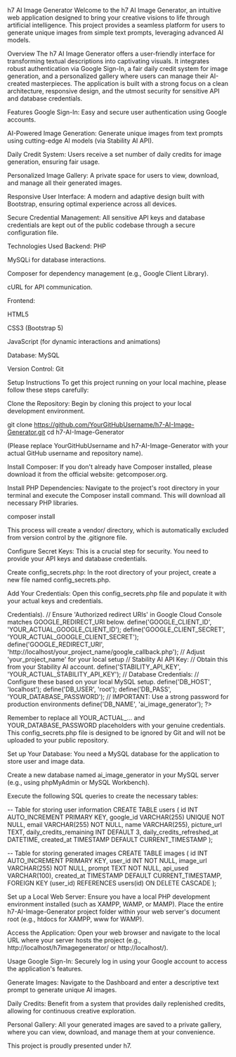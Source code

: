 h7 AI Image Generator
Welcome to the h7 AI Image Generator, an intuitive web application designed to bring your creative visions to life through artificial intelligence. This project provides a seamless platform for users to generate unique images from simple text prompts, leveraging advanced AI models.

Overview
The h7 AI Image Generator offers a user-friendly interface for transforming textual descriptions into captivating visuals. It integrates robust authentication via Google Sign-In, a fair daily credit system for image generation, and a personalized gallery where users can manage their AI-created masterpieces. The application is built with a strong focus on a clean architecture, responsive design, and the utmost security for sensitive API and database credentials.

Features
Google Sign-In: Easy and secure user authentication using Google accounts.

AI-Powered Image Generation: Generate unique images from text prompts using cutting-edge AI models (via Stability AI API).

Daily Credit System: Users receive a set number of daily credits for image generation, ensuring fair usage.

Personalized Image Gallery: A private space for users to view, download, and manage all their generated images.

Responsive User Interface: A modern and adaptive design built with Bootstrap, ensuring optimal experience across all devices.

Secure Credential Management: All sensitive API keys and database credentials are kept out of the public codebase through a secure configuration file.

Technologies Used
Backend: PHP

MySQLi for database interactions.

Composer for dependency management (e.g., Google Client Library).

cURL for API communication.

Frontend:

HTML5

CSS3 (Bootstrap 5)

JavaScript (for dynamic interactions and animations)

Database: MySQL

Version Control: Git

Setup Instructions
To get this project running on your local machine, please follow these steps carefully:

Clone the Repository:
Begin by cloning this project to your local development environment.

git clone https://github.com/YourGitHubUsername/h7-AI-Image-Generator.git
cd h7-AI-Image-Generator

(Please replace YourGitHubUsername and h7-AI-Image-Generator with your actual GitHub username and repository name).

Install Composer:
If you don't already have Composer installed, please download it from the official website: getcomposer.org.

Install PHP Dependencies:
Navigate to the project's root directory in your terminal and execute the Composer install command. This will download all necessary PHP libraries.

composer install

This process will create a vendor/ directory, which is automatically excluded from version control by the .gitignore file.

Configure Secret Keys:
This is a crucial step for security. You need to provide your API keys and database credentials.

Create config_secrets.php: In the root directory of your project, create a new file named config_secrets.php.

Add Your Credentials: Open this config_secrets.php file and populate it with your actual keys and credentials.

<?php
// config_secrets.php - This file contains sensitive API keys and database credentials.
// It is crucial that this file is NOT committed to public repositories.
// Ensure 'config_secrets.php' is listed in your .gitignore file.

// Google OAuth 2.0 Credentials:
// Obtain these from your Google Cloud Console (APIs & Services -> Credentials).
// Ensure 'Authorized redirect URIs' in Google Cloud Console matches GOOGLE_REDIRECT_URI below.
define('GOOGLE_CLIENT_ID', 'YOUR_ACTUAL_GOOGLE_CLIENT_ID');
define('GOOGLE_CLIENT_SECRET', 'YOUR_ACTUAL_GOOGLE_CLIENT_SECRET');
define('GOOGLE_REDIRECT_URI', 'http://localhost/your_project_name/google_callback.php'); // Adjust 'your_project_name' for your local setup

// Stability AI API Key:
// Obtain this from your Stability AI account.
define('STABILITY_API_KEY', 'YOUR_ACTUAL_STABILITY_API_KEY');

// Database Credentials:
// Configure these based on your local MySQL setup.
define('DB_HOST', 'localhost');
define('DB_USER', 'root');
define('DB_PASS', 'YOUR_DATABASE_PASSWORD'); // IMPORTANT: Use a strong password for production environments
define('DB_NAME', 'ai_image_generator');

?>

Remember to replace all YOUR_ACTUAL_... and YOUR_DATABASE_PASSWORD placeholders with your genuine credentials. This config_secrets.php file is designed to be ignored by Git and will not be uploaded to your public repository.

Set up Your Database:
You need a MySQL database for the application to store user and image data.

Create a new database named ai_image_generator in your MySQL server (e.g., using phpMyAdmin or MySQL Workbench).

Execute the following SQL queries to create the necessary tables:

-- Table for storing user information
CREATE TABLE users (
    id INT AUTO_INCREMENT PRIMARY KEY,
    google_id VARCHAR(255) UNIQUE NOT NULL,
    email VARCHAR(255) NOT NULL,
    name VARCHAR(255),
    picture_url TEXT,
    daily_credits_remaining INT DEFAULT 3,
    daily_credits_refreshed_at DATETIME,
    created_at TIMESTAMP DEFAULT CURRENT_TIMESTAMP
);

-- Table for storing generated images
CREATE TABLE images (
    id INT AUTO_INCREMENT PRIMARY KEY,
    user_id INT NOT NULL,
    image_url VARCHAR(255) NOT NULL,
    prompt TEXT NOT NULL,
    api_used VARCHAR(100),
    created_at TIMESTAMP DEFAULT CURRENT_TIMESTAMP,
    FOREIGN KEY (user_id) REFERENCES users(id) ON DELETE CASCADE
);

Set up a Local Web Server:
Ensure you have a local PHP development environment installed (such as XAMPP, WAMP, or MAMP). Place the entire h7-AI-Image-Generator project folder within your web server's document root (e.g., htdocs for XAMPP, www for WAMP).

Access the Application:
Open your web browser and navigate to the local URL where your server hosts the project (e.g., http://localhost/h7imagegenerator/ or http://localhost/).

Usage
Google Sign-In: Securely log in using your Google account to access the application's features.

Generate Images: Navigate to the Dashboard and enter a descriptive text prompt to generate unique AI images.

Daily Credits: Benefit from a system that provides daily replenished credits, allowing for continuous creative exploration.

Personal Gallery: All your generated images are saved to a private gallery, where you can view, download, and manage them at your convenience.

This project is proudly presented under h7.
